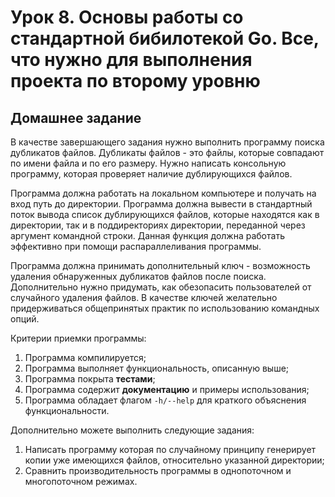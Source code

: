 # Урок 8. Основы работы со стандартной бибилотекой Go. Все, что нужно для выполнения проекта по второму уровню

## Домашнее задание

В качестве завершающего задания нужно выполнить программу поиска дубликатов файлов. Дубликаты файлов - это файлы, которые совпадают по имени файла и по его размеру. Нужно написать консольную программу, которая проверяет наличие дублирующихся файлов.

Программа должна работать на локальном компьютере и получать на вход путь до директории. Программа должна вывести в стандартный поток вывода список дублирующихся файлов, которые находятся как в директории, так и в поддиректориях директории, переданной через аргумент командной строки. Данная функция должна работать эффективно при помощи распараллеливания программы.

Программа должна принимать дополнительный ключ - возможность удаления обнаруженных дубликатов файлов после поиска. Дополнительно нужно придумать, как обезопасить пользователей от случайного удаления файлов. В качестве ключей желательно придерживаться общепринятых практик по использованию командных опций.

Критерии приемки программы:

1. Программа компилируется;
2. Программа выполняет функциональность, описанную выше;
3. Программа покрыта **тестами**;
4. Программа содержит **документацию** и примеры использования;
5. Программа обладает флагом `-h/--help` для краткого объяснения функциональности.

Дополнительно можете выполнить следующие задания:

1. Написать программу которая по случайному принципу генерирует копии уже имеющихся файлов, относительно указанной директории;
2. Сравнить производительность программы в однопоточном и многопоточном режимах.
